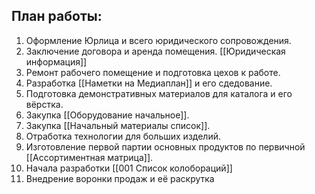 ## **План работы:**

1. Оформление Юрлица и всего юридического сопровождения.
2. Заключение договора и аренда помещения. [[Юридическая информация]]
3. Ремонт рабочего помещение и подготовка цехов к работе.
4. Разработка [[Наметки на Медиаплан]] и его сдедование. 
5. Подготовка демонстративных материалов для каталога и его вёрстка.
6. Закупка [[Оборудование начальное]].
7. Закупка [[Начальный материалы список]].
8. Отработка технологии для больших изделий.
9. Изготовление первой партии основных продуктов по первичной  [[Ассортиментная матрица]].
10. Начала разработки [[001 Список колобораций]]
11. Внедрение воронки продаж и её раскрутка
